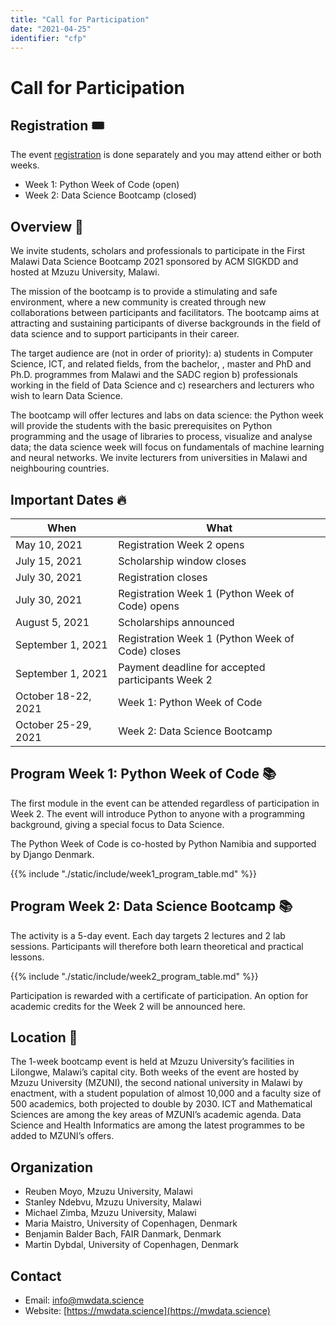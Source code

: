 ```yaml
---
title: "Call for Participation"
date: "2021-04-25"
identifier: "cfp"
---
```


# Call for Participation

## Registration 🎟️

The event [registration](/registration/) is done separately and you may attend either or both weeks.

* Week 1: Python Week of Code (open)
* Week 2: Data Science Bootcamp (closed)

## Overview 🧐

We invite students, scholars and professionals to participate in the First Malawi Data Science Bootcamp 2021 sponsored by ACM SIGKDD and hosted at Mzuzu University, Malawi.

The mission of the bootcamp is to provide a stimulating and safe environment, where a new community is created through new collaborations between participants and facilitators. The bootcamp aims at attracting and sustaining participants of diverse backgrounds in the field of data science and to support participants in their career.

The target audience are (not in order of priority): a) students in Computer Science, ICT, and related fields, from the bachelor, , master and PhD and Ph.D. programmes from Malawi and the SADC region b) professionals working in the field of Data Science and c) researchers and lecturers who wish to learn Data Science.

The bootcamp will offer lectures and labs on data science: the Python week will provide the students with the basic prerequisites on Python programming and the usage of libraries to process, visualize and analyse data; the data science week will focus on fundamentals of machine learning and neural networks. We invite lecturers from universities in Malawi and neighbouring countries.

## Important Dates 🔥

| When                | What                              |
| ------------------- | --------------------------------- |
| May 10, 2021        | Registration Week 2 opens         |
| July 15, 2021       | Scholarship window closes         |
| July 30, 2021       | Registration closes               |
| July 30, 2021       | Registration Week 1 (Python Week of Code) opens   |
| August 5, 2021      | Scholarships announced            |
| September 1, 2021   | Registration Week 1 (Python Week of Code) closes  |
| September 1, 2021   | Payment deadline for accepted participants Week 2 |
| October 18-22, 2021 | Week 1: Python Week of Code       |
| October 25-29, 2021 | Week 2: Data Science Bootcamp     |


## Program Week 1: Python Week of Code 📚
The first module in the event can be attended regardless of participation in Week 2. The event will introduce Python to anyone with a programming background, giving a special focus to Data Science.

The Python Week of Code is co-hosted by Python Namibia and supported by Django Denmark.

{{% include "./static/include/week1_program_table.md" %}}


## Program Week 2: Data Science Bootcamp 📚

The activity is a 5-day event. Each day targets 2 lectures and 2 lab sessions. Participants will therefore both learn theoretical and practical lessons.

{{% include "./static/include/week2_program_table.md" %}}

Participation is rewarded with a certificate of participation. An option for academic credits for the Week 2 will be announced here.

## Location 🌈

The 1-week bootcamp event is held at Mzuzu University’s facilities in Lilongwe, Malawi’s capital city.
Both weeks of the event are hosted by Mzuzu University (MZUNI), the second national university in Malawi by enactment, with a student population of almost 10,000 and a faculty size of 500 academics, both projected to double by 2030. ICT and Mathematical Sciences are among the key areas of MZUNI’s academic agenda. Data Science and Health Informatics are among the latest programmes to be added to MZUNI’s offers.

## Organization

* Reuben Moyo, Mzuzu University, Malawi
* Stanley Ndebvu, Mzuzu University, Malawi
* Michael Zimba, Mzuzu University, Malawi
* Maria Maistro, University of Copenhagen, Denmark
* Benjamin Balder Bach, FAIR Danmark, Denmark
* Martin Dybdal, University of Copenhagen, Denmark

## Contact

* Email: [info@mwdata.science](mailto:info@mwdata.science)
* Website: [https://mwdata.science](https://mwdata.science)
